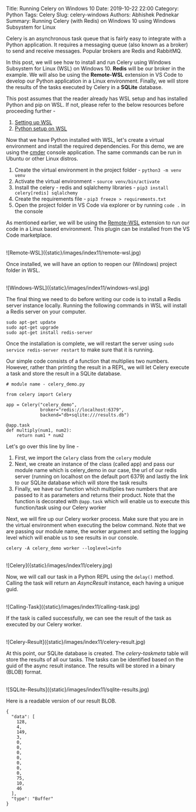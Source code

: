 Title: Running Celery on Windows 10
Date: 2019-10-22 22:00
Category: Python
Tags: Celery
Slug: celery-windows
Authors: Abhishek Pednekar
Summary: Running Celery (with Redis) on Windows 10 using Windows Subsystem for Linux


Celery is an asynchronous task queue that is fairly easy to integrate with a Python application. It requires a messaging queue (also known as a broker) to send and receive messages. Popular brokers are Redis and RabbitMQ.

In this post, we will see how to install and run Celery using Windows Subsystem for Linux (WSL) on Windows 10. **Redis** will be our broker in the example.  We will also be using the **Remote-WSL** extension in VS Code to develop our Python application in a Linux environment. Finally, we will store the results of the tasks executed by Celery in a **SQLite** database.

This post assumes that the reader already has WSL setup and has installed Python and pip on WSL. If not, please refer to the below resources before proceeding further -
1. [Setting up WSL](https://www.youtube.com/watch?v=xzgwDbe7foQ&t=533s)
2. [Python setup on WSL](https://medium.com/@rhdzmota/python-development-on-the-windows-subsystem-for-linux-wsl-17a0fa1839d)


Now that we have Python installed with WSL, let's create a virtual environment and install the required dependencies. For this demo, we are using the [cmder](https://cmder.net/) console application. The same commands can be run in Ubuntu or other Linux distros.

1. Create the virtual environment in the project folder - `python3 -m venv venv`
2. Activate the virtual environment - `source venv/bin/activate`
3. Install the celery - redis and sqlalchemy libraries - `pip3 install celery[redis] sqlalchemy` 
4. Create the requirements file - `pip3 freeze > requirements.txt`
5. Open the project folder in VS Code via explorer or by running `code .` in the console

As mentioned earlier, we will be using the [Remote-WSL](https://marketplace.visualstudio.com/items?itemName=ms-vscode-remote.remote-wsl) extension to run our code in a Linux based environment. This plugin can be installed from the VS Code marketplace.

<br/>
![Remote-WSL]({static}/images/index11/remote-wsl.jpg)

Once installed, we will have an option to reopen our (Windows) project folder in WSL.

<br/>
![Windows-WSL]({static}/images/index11/windows-wsl.jpg)

The final thing we need to do before writing our code is to install a Redis server instance locally. Running the following commands in WSL will install a Redis server on your computer.

```
sudo apt-get update
sudo apt-get upgrade
sudo apt-get install redis-server
```

Once the installation is complete, we will restart the server using `sudo service redis-server restart` to make sure that it is running.

Our simple code consists of a function that multiplies two numbers. However, rather than printing the result in a REPL, we will let Celery execute a task and store the result in a SQLite database.

```
# module name - celery_demo.py

from celery import Celery

app = Celery("celery_demo", 
             broker="redis://localhost:6379",
             backend="db+sqlite:///results.db")

@app.task
def multiply(num1, num2):
    return num1 * num2
```

Let's go over this line by line -
1. First, we import the `Celery` class from the `celery` module
2. Next, we create an instance of the class (called app) and pass our module name which is celery_demo in our case, the url of our redis server (running on localhost on the default port 6379) and lastly the link to our SQLite database which will store the task results
3. Finally, we have our function which multiplies two numbers that are passed to it as parameters and returns their product. Note that the function is decorated with `@app.task` which will enable us to execute this function/task using our Celery worker

Next, we will fire up our Celery worker process. Make sure that you are in the virtual environment when executing the below command. Note that we are passing our module name, the worker argument and setting the logging level which will enable us to see results in our console.

`celery -A celery_demo worker --loglevel=info`

<br/>
![Celery]({static}/images/index11/celery.jpg)

Now, we will call our task in a Python REPL using the `delay()` method. Calling the task will return an *AsyncResult* instance, each having a unique guid.

<br/>
![Calling-Task]({static}/images/index11/calling-task.jpg)

If the task is called successfully, we can see the result of the task as executed by our Celery worker.

<br/>
![Celery-Result]({static}/images/index11/celery-result.jpg)

At this point, our SQLite database is created.  The *celery-taskmeta* table will store the results of all our tasks. The tasks can be identified based on the guid of the async result instance. The results will be stored in a binary (BLOB) format. 

<br/>
![SQLite-Results]({static}/images/index11/sqlite-results.jpg)

Here is a readable version of our result BLOB.

```	
{
  "data": [
    128,
    4,
    149,
    3,
    0,
    0,
    0,
    0,
    0,
    0,
    0,
    75,
    10,
    46
  ],
  "type": "Buffer"
}
```